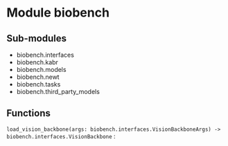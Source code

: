 Module biobench
===============

Sub-modules
-----------
* biobench.interfaces
* biobench.kabr
* biobench.models
* biobench.newt
* biobench.tasks
* biobench.third_party_models

Functions
---------

`load_vision_backbone(args: biobench.interfaces.VisionBackboneArgs) ‑> biobench.interfaces.VisionBackbone`
: